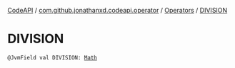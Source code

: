 [CodeAPI](../../index.md) / [com.github.jonathanxd.codeapi.operator](../index.md) / [Operators](index.md) / [DIVISION](.)

# DIVISION

`@JvmField val DIVISION: `[`Math`](../-operator/-math/index.md)